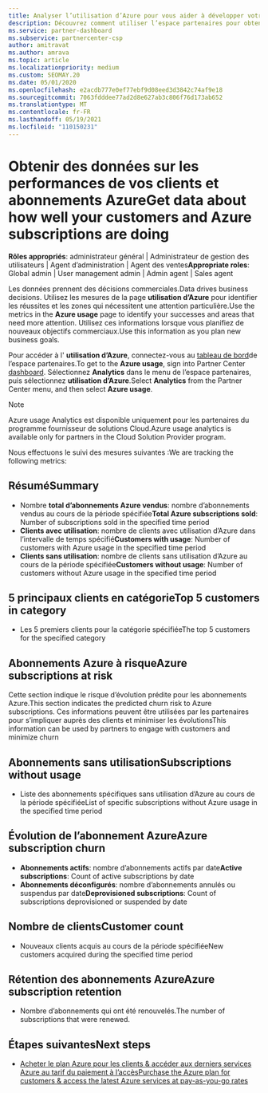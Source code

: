 ```yaml
---
title: Analyser l’utilisation d’Azure pour vous aider à développer votre activité
description: Découvrez comment utiliser l’espace partenaires pour obtenir des données sur l’utilisation des abonnements Azure de vos clients. Les données incluent les abonnements vendus, à risque et en cours d’utilisation.
ms.service: partner-dashboard
ms.subservice: partnercenter-csp
author: amitravat
ms.author: amrava
ms.topic: article
ms.localizationpriority: medium
ms.custom: SEOMAY.20
ms.date: 05/01/2020
ms.openlocfilehash: e2acdb777e0ef77ebf9d08eed3d3842c74af9e18
ms.sourcegitcommit: 7063fdddee77ad2d8e627ab3c806f76d173ab652
ms.translationtype: MT
ms.contentlocale: fr-FR
ms.lasthandoff: 05/19/2021
ms.locfileid: "110150231"
---
```

# <a name="get-data-about-how-well-your-customers-and-azure-subscriptions-are-doing"></a><span data-ttu-id="2bf3d-104">Obtenir des données sur les performances de vos clients et abonnements Azure</span><span class="sxs-lookup"><span data-stu-id="2bf3d-104">Get data about how well your customers and Azure subscriptions are doing</span></span>



<span data-ttu-id="2bf3d-105">**Rôles appropriés**: administrateur général | Administrateur de gestion des utilisateurs | Agent d’administration | Agent des ventes</span><span class="sxs-lookup"><span data-stu-id="2bf3d-105">**Appropriate roles**: Global admin | User management admin | Admin agent | Sales agent</span></span>

<span data-ttu-id="2bf3d-106">Les données prennent des décisions commerciales.</span><span class="sxs-lookup"><span data-stu-id="2bf3d-106">Data drives business decisions.</span></span> <span data-ttu-id="2bf3d-107">Utilisez les mesures de la page **utilisation d’Azure** pour identifier les réussites et les zones qui nécessitent une attention particulière.</span><span class="sxs-lookup"><span data-stu-id="2bf3d-107">Use the metrics in the **Azure usage** page to identify your successes and areas that need more attention.</span></span> <span data-ttu-id="2bf3d-108">Utilisez ces informations lorsque vous planifiez de nouveaux objectifs commerciaux.</span><span class="sxs-lookup"><span data-stu-id="2bf3d-108">Use this information as you plan new business goals.</span></span>

<span data-ttu-id="2bf3d-109">Pour accéder à l' **utilisation d’Azure**, connectez-vous au [tableau de bord](https://partner.microsoft.com/dashboard)de l’espace partenaires.</span><span class="sxs-lookup"><span data-stu-id="2bf3d-109">To get to the **Azure usage**, sign into Partner Center [dashboard](https://partner.microsoft.com/dashboard).</span></span> <span data-ttu-id="2bf3d-110">Sélectionnez **Analytics** dans le menu de l’espace partenaires, puis sélectionnez **utilisation d’Azure**.</span><span class="sxs-lookup"><span data-stu-id="2bf3d-110">Select **Analytics** from the Partner Center menu, and then select **Azure usage**.</span></span>

> [!NOTE]
> <span data-ttu-id="2bf3d-111">Azure usage Analytics est disponible uniquement pour les partenaires du programme fournisseur de solutions Cloud.</span><span class="sxs-lookup"><span data-stu-id="2bf3d-111">Azure usage analytics is available only for partners in the Cloud Solution Provider program.</span></span>

<span data-ttu-id="2bf3d-112">Nous effectuons le suivi des mesures suivantes :</span><span class="sxs-lookup"><span data-stu-id="2bf3d-112">We are tracking the following metrics:</span></span>

## <a name="summary"></a><span data-ttu-id="2bf3d-113">Résumé</span><span class="sxs-lookup"><span data-stu-id="2bf3d-113">Summary</span></span>

- <span data-ttu-id="2bf3d-114">Nombre **total d’abonnements Azure vendus**: nombre d’abonnements vendus au cours de la période spécifiée</span><span class="sxs-lookup"><span data-stu-id="2bf3d-114">**Total Azure subscriptions sold**: Number of subscriptions sold in the specified time period</span></span>  
- <span data-ttu-id="2bf3d-115">**Clients avec utilisation**: nombre de clients avec utilisation d’Azure dans l’intervalle de temps spécifié</span><span class="sxs-lookup"><span data-stu-id="2bf3d-115">**Customers with usage**: Number of customers with Azure usage in the specified time period</span></span>  
- <span data-ttu-id="2bf3d-116">**Clients sans utilisation**: nombre de clients sans utilisation d’Azure au cours de la période spécifiée</span><span class="sxs-lookup"><span data-stu-id="2bf3d-116">**Customers without usage**: Number of customers without Azure usage in the specified time period</span></span>  

## <a name="top-5-customers-in-category"></a><span data-ttu-id="2bf3d-117">5 principaux clients en catégorie</span><span class="sxs-lookup"><span data-stu-id="2bf3d-117">Top 5 customers in category</span></span>

- <span data-ttu-id="2bf3d-118">Les 5 premiers clients pour la catégorie spécifiée</span><span class="sxs-lookup"><span data-stu-id="2bf3d-118">The top 5 customers for the specified category</span></span>  

## <a name="azure-subscriptions-at-risk"></a><span data-ttu-id="2bf3d-119">Abonnements Azure à risque</span><span class="sxs-lookup"><span data-stu-id="2bf3d-119">Azure subscriptions at risk</span></span>

<span data-ttu-id="2bf3d-120">Cette section indique le risque d’évolution prédite pour les abonnements Azure.</span><span class="sxs-lookup"><span data-stu-id="2bf3d-120">This section indicates the predicted churn risk to Azure subscriptions.</span></span> <span data-ttu-id="2bf3d-121">Ces informations peuvent être utilisées par les partenaires pour s’impliquer auprès des clients et minimiser les évolutions</span><span class="sxs-lookup"><span data-stu-id="2bf3d-121">This information can be used by partners to engage with customers and minimize churn</span></span>

## <a name="subscriptions-without-usage"></a><span data-ttu-id="2bf3d-122">Abonnements sans utilisation</span><span class="sxs-lookup"><span data-stu-id="2bf3d-122">Subscriptions without usage</span></span>

- <span data-ttu-id="2bf3d-123">Liste des abonnements spécifiques sans utilisation d’Azure au cours de la période spécifiée</span><span class="sxs-lookup"><span data-stu-id="2bf3d-123">List of specific subscriptions without Azure usage in the specified time period</span></span>  

## <a name="azure-subscription-churn"></a><span data-ttu-id="2bf3d-124">Évolution de l’abonnement Azure</span><span class="sxs-lookup"><span data-stu-id="2bf3d-124">Azure subscription churn</span></span>

- <span data-ttu-id="2bf3d-125">**Abonnements actifs**: nombre d’abonnements actifs par date</span><span class="sxs-lookup"><span data-stu-id="2bf3d-125">**Active subscriptions**: Count of active subscriptions by date</span></span>  
- <span data-ttu-id="2bf3d-126">**Abonnements déconfigurés**: nombre d’abonnements annulés ou suspendus par date</span><span class="sxs-lookup"><span data-stu-id="2bf3d-126">**Deprovisioned subscriptions**: Count of subscriptions deprovisioned or suspended by date</span></span>  

## <a name="customer-count"></a><span data-ttu-id="2bf3d-127">Nombre de clients</span><span class="sxs-lookup"><span data-stu-id="2bf3d-127">Customer count</span></span>

- <span data-ttu-id="2bf3d-128">Nouveaux clients acquis au cours de la période spécifiée</span><span class="sxs-lookup"><span data-stu-id="2bf3d-128">New customers acquired during the specified time period</span></span>  

## <a name="azure-subscription-retention"></a><span data-ttu-id="2bf3d-129">Rétention des abonnements Azure</span><span class="sxs-lookup"><span data-stu-id="2bf3d-129">Azure subscription retention</span></span>

- <span data-ttu-id="2bf3d-130">Nombre d’abonnements qui ont été renouvelés.</span><span class="sxs-lookup"><span data-stu-id="2bf3d-130">The number of subscriptions that were renewed.</span></span>

 ## <a name="next-steps"></a><span data-ttu-id="2bf3d-131">Étapes suivantes</span><span class="sxs-lookup"><span data-stu-id="2bf3d-131">Next steps</span></span>

- [<span data-ttu-id="2bf3d-132">Acheter le plan Azure pour les clients & accéder aux derniers services Azure au tarif du paiement à l’accès</span><span class="sxs-lookup"><span data-stu-id="2bf3d-132">Purchase the Azure plan for customers & access the latest Azure services at pay-as-you-go rates</span></span>](purchase-azure-plan.md)
